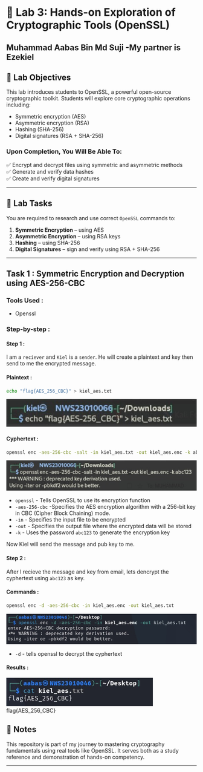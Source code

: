 # 🔐 Lab 3: Hands-on Exploration of Cryptographic Tools (OpenSSL)

Muhammad Aabas Bin Md Suji
-My partner is Ezekiel
---

## 🧠 Lab Objectives

This lab introduces students to OpenSSL, a powerful open-source cryptographic toolkit. Students will explore core cryptographic operations including:

- Symmetric encryption (AES)
- Asymmetric encryption (RSA)
- Hashing (SHA-256)
- Digital signatures (RSA + SHA-256)

### Upon Completion, You Will Be Able To:

✅ Encrypt and decrypt files using symmetric and asymmetric methods  
✅ Generate and verify data hashes  
✅ Create and verify digital signatures

---

## 🧩 Lab Tasks

You are required to research and use correct `OpenSSL` commands to:

1. **Symmetric Encryption** – using AES
2. **Asymmetric Encryption** – using RSA keys
3. **Hashing** – using SHA-256
4. **Digital Signatures** – sign and verify using RSA + SHA-256

---

## Task 1 : Symmetric Encryption and Decryption using AES-256-CBC

### Tools Used :
- Openssl

### Step-by-step :

#### Step 1 :
I am a `reciever` and `Kiel` is a `sender`. He will create a plaintext and key then send to me the encrypted message.

#### Plaintext :
```bash
echo "flag{AES_256_CBC}" > kiel_aes.txt
```
![aes_p](screenshot/aes_ss/rsa_ss/plaintext.png)

#### Cyphertext :
```bash
openssl enc -aes-256-cbc -salt -in kiel_aes.txt -out kiel_aes.enc -k abc123
```
![aes_e](screenshot/aes_ss/rsa_ss/encrypt.png)

- `openssl` - Tells OpenSSL to use its encryption function
- `-aes-256-cbc` -Specifies the AES encryption algorithm with a 256-bit key in CBC (Cipher Block Chaining) mode.
- `-in` - Specifies the input file to be encrypted
- `-out` - Specifies the output file where the encrypted data will be stored
- `-k` - Uses the password `abc123` to generate the encryption key

Now Kiel will send the message and pub key to me.

#### Step 2 :
After I recieve the message and key from email, lets dencrypt the cyphertext using `abc123` as key.

#### Commands :
```bash
openssl enc -d -aes-256-cbc -in kiel_aes.enc -out kiel_aes.txt 
```
![aes_d](screenshot/aes_ss/rsa_ss/aes_d.jpg)

- `-d` - tells openssl to decrypt the cyphertext

#### Results :
![aes_r](screenshot/aes_ss/rsa_ss/aes_r.jpg)
flag{AES_256_CBC}

## 📌 Notes

This repository is part of my journey to mastering cryptography fundamentals using real tools like OpenSSL. It serves both as a study reference and demonstration of hands-on competency.

---


